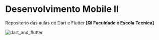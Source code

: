 # Desenvolvimento Mobile II
Repositorio das aulas de Dart e Flutter
**[QI Faculdade e Escola Tecnica]**

![dart_and_flutter](https://user-images.githubusercontent.com/83316390/124648601-d9189300-de6d-11eb-8511-31f99e93ce05.jpg)
